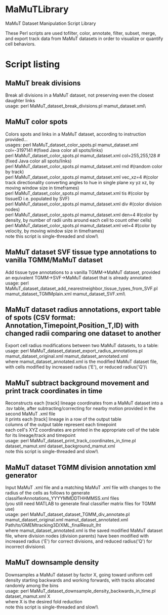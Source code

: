 # MaMuTLibrary
MaMuT Dataset Manipulation Script Library

These Perl scripts are used tofilter, color, annotate, filter, subset, merge, and export track data from MaMuT datasets in order to visualize or quantify cell behaviors.

# Script listing

## MaMuT break divisions
 Break all divisions in a MaMuT dataset, not preserving even the closest daughter links\
 usage: perl MaMuT_dataset_break_divisions.pl mamut_dataset.xml\
 
## MaMuT color spots
Colors spots and links in a MaMuT dataset, according to instruction provided...\
usages: perl MaMuT_dataset_color_spots.pl mamut_dataset.xml col=-3197141 #(fixed Java color all spots/links)\
                perl MaMuT_dataset_color_spots.pl mamut_dataset.xml col=255,255,128 #(fixed Java color all spots/links)\
                perl MaMuT_dataset_color_spots.pl mamut_dataset.xml rnd #(random color by track)\
                perl MaMuT_dataset_color_spots.pl mamut_dataset.xml vec_xz=4 #(color track directionality converting angles to hue in single plane xy yz xz, by moving window size in timeframes)\
                perl MaMuT_dataset_color_spots.pl mamut_dataset.xml tis #(color by tissueID i.e. populated by SVF)\
                perl MaMuT_dataset_color_spots.pl mamut_dataset.xml div #(color division nodes)\
                perl MaMuT_dataset_color_spots.pl mamut_dataset.xml den=4 #(color by density, by number of radii units around each cell to count other cells)\
                perl MaMuT_dataset_color_spots.pl mamut_dataset.xml vel=4 #(color by velocity, by moving window size in timeframes)\
 note this script is single-threaded and slow!\
 
## MaMuT dataset SVF tissue type annotations to vanilla TGMM/MaMuT dataset
 Add tissue type annotations to a vanilla TGMM->MaMuT dataset, provided an equivalent TGMM->SVF->MaMuT dataset that is already annotated:\
 usage: perl MaMuT_dataset_dataset_add_nearestneighbor_tissue_types_from_SVF.pl mamut_dataset_TGMMplain.xml mamut_dataset_SVF.xml\
 
## MaMuT dataset radius annotations, export table of spots (CSV format: Annotation,Timepoint,Position_T,ID) with changed radii comparing one dataset to another
 Export cell radius modifications between two MaMuT datasets, to a table:\
 usage: perl MaMuT_dataset_dataset_export_radius_annotations.pl mamut_dataset_original.xml mamut_dataset_annotated.xml\
	where mamut_dataset_annotated.xml is the modified MaMuT dataset file, with cells modified by increased radius ('E'), or reduced radius('Q')\
	
## MaMuT subtract background movement and print track coordinates in time
Reconstructs each [track] lineage coordinates from a MaMuT dataset into a .tsv table, after subtracting/correcting for nearby motion provided in the second MaMuT .xml file\
 it prints each [track] lineage in a row of the output table\
 columns of the output table represent each timepoint\
 each cell's XYZ coordinates are printed in the appropriate cell of the table for its lineage/track and timepoint\
 usage: perl MaMuT_dataset_print_track_coordinates_in_time.pl dataset_mamut.xml dataset_background_mamut.xml\
 note this script is single-threaded and slow!\
  
## MaMuT dataset TGMM division annotation xml generator
 Input MaMuT .xml file and a matching MaMuT .xml file with changes to the radius of the cells as follows to generate classifierAnnotations_YYYYMMDDTHHMMSS.xml files\
  (you still need MATLAB to generate final classifier matrix files for TGMM use)\
 usage: perl MaMuT_dataset_dataset_TGMM_div_annotate.pl mamut_dataset_original.xml mamut_dataset_annotated.xml Path/to/GMEMtracking3D/XML_finalResult_lht \
   where mamut_dataset_annotated.xml is the saved modified MaMuT dataset file, where division nodes (division parents) have been modified with increased radius ('E') for correct divisions, and reduced radius('Q') for incorrect divisions\
   
## MaMuT downsample density
 Downsamples a MaMuT dataset by factor X, going toward uniform cell density starting backwards and working forwards, with tracks allocated randomly among the bins\
 usage: perl MaMuT_dataset_downsample_density_backwards_in_time.pl dataset_mamut.xml X\
	where X is the desired fold reduction\
 note this script is single-threaded and slow!\
   
   
   
